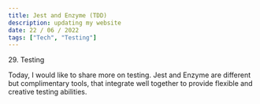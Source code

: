 ```yaml
---
title: Jest and Enzyme (TDD)
description: updating my website
date: 22 / 06 / 2022
tags: ["Tech", "Testing"]
---
```


<p>29. Testing</p>

<p> 
Today, I would like to share more on testing. Jest and Enzyme are different but complimentary tools, that integrate well together to provide flexible and creative testing abilities.
</p>
<img src="/Blog/20220621.png" alt="">
